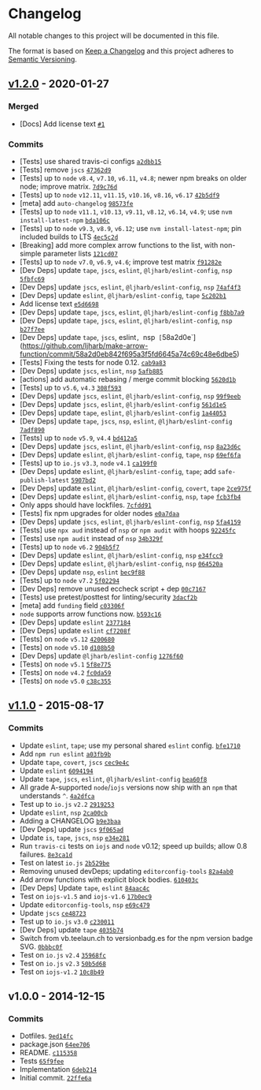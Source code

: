 # Changelog

All notable changes to this project will be documented in this file.

The format is based on [Keep a Changelog](https://keepachangelog.com/en/1.0.0/)
and this project adheres to [Semantic Versioning](https://semver.org/spec/v2.0.0.html).

## [v1.2.0](https://github.com/ljharb/make-arrow-function/compare/v1.1.0...v1.2.0) - 2020-01-27

### Merged

- [Docs] Add license text [`#1`](https://github.com/ljharb/make-arrow-function/pull/1)

### Commits

- [Tests] use shared travis-ci configs [`a2dbb15`](https://github.com/ljharb/make-arrow-function/commit/a2dbb154ccdbf9ade0287665e1358eaa357aeca0)
- [Tests] remove `jscs` [`47362d9`](https://github.com/ljharb/make-arrow-function/commit/47362d97b7e54fdff46954c3a1c24cb4a822422b)
- [Tests] up to `node` `v8.4`, `v7.10`, `v6.11`, `v4.8`; newer npm breaks on older node; improve matrix. [`7d9c76d`](https://github.com/ljharb/make-arrow-function/commit/7d9c76dd198a53af177f8527fab57789c0967a70)
- [Tests] up to `node` `v12.11`, `v11.15`, `v10.16`, `v8.16`, `v6.17` [`42b5df9`](https://github.com/ljharb/make-arrow-function/commit/42b5df9a3ac2742f8f936d0c36783ac0ec518b8f)
- [meta] add `auto-changelog` [`98573fe`](https://github.com/ljharb/make-arrow-function/commit/98573fe13fa03c07280fdeffe45d9ca097a237dd)
- [Tests] up to `node` `v11.1`, `v10.13`, `v9.11`, `v8.12`, `v6.14`, `v4.9`; use `nvm install-latest-npm` [`bda106c`](https://github.com/ljharb/make-arrow-function/commit/bda106c03ff5acf3bd5f3af608240bab85b667cc)
- [Tests] up to `node` `v9.3`, `v8.9`, `v6.12`; use `nvm install-latest-npm`; pin included builds to LTS [`4ec5c2d`](https://github.com/ljharb/make-arrow-function/commit/4ec5c2df1239c5bbb4c7ed7957164fad927cf3d0)
- [Breaking] add more complex arrow functions to the list, with non-simple parameter lists [`121cd07`](https://github.com/ljharb/make-arrow-function/commit/121cd07966a025fb2ce6e5aa1565cdbf73432b09)
- [Tests] up to `node` `v7.0`, `v6.9`, `v4.6`; improve test matrix [`f91282e`](https://github.com/ljharb/make-arrow-function/commit/f91282e566ce9035d2f2c37fed1cdc78bef837db)
- [Dev Deps] update `tape`, `jscs`, `eslint`, `@ljharb/eslint-config`, `nsp` [`5fbfc69`](https://github.com/ljharb/make-arrow-function/commit/5fbfc698cbeb7da9a85d3f30252242772c75e3a9)
- [Dev Deps] update `jscs`, `eslint`, `@ljharb/eslint-config`, `nsp` [`74af4f3`](https://github.com/ljharb/make-arrow-function/commit/74af4f3c2b593d6d0f1c36945a41363841b32988)
- [Dev Deps] update `eslint`, `@ljharb/eslint-config`, `tape` [`5c202b1`](https://github.com/ljharb/make-arrow-function/commit/5c202b1cfa2e451c5f569367606f392acee72b43)
- Add license text [`e5d6698`](https://github.com/ljharb/make-arrow-function/commit/e5d669882c7eae797e3d0b3104c2c3d00b750292)
- [Dev Deps] update `tape`, `jscs`, `eslint`, `@ljharb/eslint-config` [`f8bb7a9`](https://github.com/ljharb/make-arrow-function/commit/f8bb7a9080e6d7a4b0a4fb1d7a56270e97cd7a3d)
- [Dev Deps] update `tape`, `jscs`, `eslint`, `@ljharb/eslint-config`, `nsp` [`b27f7ee`](https://github.com/ljharb/make-arrow-function/commit/b27f7ee0cb6b8e81603da9401febd607887ae5cb)
- [Dev Deps] update `tape`, `jscs`, eslint`, `nsp` [`58a2d0e`](https://github.com/ljharb/make-arrow-function/commit/58a2d0eb842f695a3f5fd6645a74c69c48e6dbe5)
- [Tests] Fixing the tests for node 0.12. [`cab9a83`](https://github.com/ljharb/make-arrow-function/commit/cab9a8347a302432e8b01474830c5ea81499ba09)
- [Dev Deps] update `jscs`, `eslint`, `nsp` [`5afb885`](https://github.com/ljharb/make-arrow-function/commit/5afb88561a8ce408e7d37d35af488569f61ad15a)
- [actions] add automatic rebasing / merge commit blocking [`5620d1b`](https://github.com/ljharb/make-arrow-function/commit/5620d1b793338a4181c98bed15a2c482caec7a2e)
- [Tests] up to `v5.6`, `v4.3` [`308f593`](https://github.com/ljharb/make-arrow-function/commit/308f593f134500aaf971490f1c09b3cd4fe227e5)
- [Dev Deps] update `jscs`, `eslint`, `@ljharb/eslint-config`, `nsp` [`99f9eeb`](https://github.com/ljharb/make-arrow-function/commit/99f9eeb6a077d7c41e5352acbe1170aa46929e00)
- [Dev Deps] update `jscs`, `eslint`, `@ljharb/eslint-config` [`561d1e5`](https://github.com/ljharb/make-arrow-function/commit/561d1e5a264e56fa07703e7bb6af3e0a2c9e27b8)
- [Dev Deps] update `tape`, `eslint`, `@ljharb/eslint-config` [`1a44053`](https://github.com/ljharb/make-arrow-function/commit/1a4405353cddaa09b09bb50e765324c52f9bfd74)
- [Dev Deps] update `tape`, `jscs`, `nsp`, `eslint`, `@ljharb/eslint-config` [`7adf890`](https://github.com/ljharb/make-arrow-function/commit/7adf8904711dcf905ff439518d74e92ed3216921)
- [Tests] up to `node` `v5.9`, `v4.4` [`bd412a5`](https://github.com/ljharb/make-arrow-function/commit/bd412a518a2658702b2f350a5677b35fa9c50f33)
- [Dev Deps] update `jscs`, `eslint`, `@ljharb/eslint-config`, `nsp` [`8a23d6c`](https://github.com/ljharb/make-arrow-function/commit/8a23d6cd2ec57983bd91a1137a88f1fc492d019c)
- [Dev Deps] update `eslint`, `@ljharb/eslint-config`, `tape`, `nsp` [`69ef6fa`](https://github.com/ljharb/make-arrow-function/commit/69ef6facba89455525dc5182b6b0770e696e773c)
- [Tests] up to `io.js` `v3.3`, `node` `v4.1` [`ca199f0`](https://github.com/ljharb/make-arrow-function/commit/ca199f0954042e17a42793af5c818c435e6b1f94)
- [Dev Deps] update `eslint`, `@ljharb/eslint-config`, `tape`; add `safe-publish-latest` [`5907bd2`](https://github.com/ljharb/make-arrow-function/commit/5907bd2848009f4a5213d3c23a8e5acfb6cbdd7d)
- [Dev Deps] update `eslint`, `@ljharb/eslint-config`, `covert`, `tape` [`2ce975f`](https://github.com/ljharb/make-arrow-function/commit/2ce975f11734167f5f820c7cf5038b32190089cb)
- [Dev Deps] update `eslint`, `@ljharb/eslint-config`, `nsp`, `tape` [`fcb3fb4`](https://github.com/ljharb/make-arrow-function/commit/fcb3fb441f36cf9371e0c4a5c5e35d2c6a8c050f)
- Only apps should have lockfiles. [`7cfdd91`](https://github.com/ljharb/make-arrow-function/commit/7cfdd914e838a8342140152b96a202d522b2cd2a)
- [Tests] fix npm upgrades for older nodes [`e0a7daa`](https://github.com/ljharb/make-arrow-function/commit/e0a7daa48e0d5c032fabb05b38ea3848a8e414e5)
- [Dev Deps] update `jscs`, `eslint`, `@ljharb/eslint-config`, `nsp` [`5fa4159`](https://github.com/ljharb/make-arrow-function/commit/5fa41598ccdc3b43d8f2f357745e88efbe20f76d)
- [Tests] use `npx aud` instead of `nsp` or `npm audit` with hoops [`92245fc`](https://github.com/ljharb/make-arrow-function/commit/92245fce01f1e5b51260ea5230ea9d5704237a0f)
- [Tests] use `npm audit` instead of `nsp` [`34b329f`](https://github.com/ljharb/make-arrow-function/commit/34b329f1b6e2222995e5002ac1638c818f199ada)
- [Tests] up to `node` `v6.2` [`904b5f7`](https://github.com/ljharb/make-arrow-function/commit/904b5f7472fc7e057e9a41fa4722aef6556f001c)
- [Dev Deps] update `eslint`, `@ljharb/eslint-config`, `nsp` [`e34fcc9`](https://github.com/ljharb/make-arrow-function/commit/e34fcc95696e38fda6f3a562967da62a56c398d1)
- [Dev Deps] update `eslint`, `@ljharb/eslint-config`, `nsp` [`064520a`](https://github.com/ljharb/make-arrow-function/commit/064520a26da60b21ebf2d3987e1e3d04e74ade17)
- [Dev Deps] update `nsp`, `eslint` [`bec9f88`](https://github.com/ljharb/make-arrow-function/commit/bec9f88db3d050cdd4c011202021d19bd41fb5bb)
- [Tests] up to `node` `v7.2` [`5f02294`](https://github.com/ljharb/make-arrow-function/commit/5f02294a3ac41ab207fc5d7ebcf99bd06928c15a)
- [Dev Deps] remove unused eccheck script + dep [`00c7167`](https://github.com/ljharb/make-arrow-function/commit/00c716716f9b3dc3d5756a36be663b1a27cbf0f0)
- [Tests] use pretest/posttest for linting/security [`3dacf2b`](https://github.com/ljharb/make-arrow-function/commit/3dacf2b1381de803a947d9aa8d6e4f1264369b3d)
- [meta] add `funding` field [`c03306f`](https://github.com/ljharb/make-arrow-function/commit/c03306f1e129c0d4be45d9ae752f8bd735c73b57)
- `node` supports arrow functions now. [`b593c16`](https://github.com/ljharb/make-arrow-function/commit/b593c160644473bca6861c40bf5e8b500cdba2b7)
- [Dev Deps] update `eslint` [`2377184`](https://github.com/ljharb/make-arrow-function/commit/2377184f5ec490115226c9470e0b163c84770d4a)
- [Dev Deps] update `eslint` [`cf7208f`](https://github.com/ljharb/make-arrow-function/commit/cf7208f7e6445449ae5d28a8d36d0c18b00213b1)
- [Tests] on `node` `v5.12` [`4200680`](https://github.com/ljharb/make-arrow-function/commit/4200680c4e9156e1118826b91f1802385fa903ba)
- [Tests] on `node` `v5.10` [`d108b50`](https://github.com/ljharb/make-arrow-function/commit/d108b50f2253e4d455eaa3b54232cd2d0d4d3028)
- [Dev Deps] update `@ljharb/eslint-config` [`1276f60`](https://github.com/ljharb/make-arrow-function/commit/1276f6040a0361d71af6c5d2f914a310a23bda37)
- [Tests] on `node` `v5.1` [`5f8e775`](https://github.com/ljharb/make-arrow-function/commit/5f8e775b364eda721b2da38a1c249586a780c207)
- [Tests] on `node` `v4.2` [`fc0da59`](https://github.com/ljharb/make-arrow-function/commit/fc0da5964613ee840c14de7a5d385ea737ba00e2)
- [Tests] on `node` `v5.0` [`c38c355`](https://github.com/ljharb/make-arrow-function/commit/c38c355dcaac1916ebb8eef18efea62ef3c8c070)

## [v1.1.0](https://github.com/ljharb/make-arrow-function/compare/v1.0.0...v1.1.0) - 2015-08-17

### Commits

- Update `eslint`, `tape`; use my personal shared `eslint` config. [`bfe1710`](https://github.com/ljharb/make-arrow-function/commit/bfe17105d67fd3b524b0da4863d4e52a4a62f634)
- Add `npm run eslint` [`a03fb9b`](https://github.com/ljharb/make-arrow-function/commit/a03fb9be86916f9792150389a6b138ef7f38544a)
- Update `tape`, `covert`, `jscs` [`cec9e4c`](https://github.com/ljharb/make-arrow-function/commit/cec9e4c040082d791363c8eb5789d1fd503c6d00)
- Update `eslint` [`6094194`](https://github.com/ljharb/make-arrow-function/commit/60941946adf7093e23d9cec7c52092a6ec2d728d)
- Update `tape`, `jscs`, `eslint`, `@ljharb/eslint-config` [`bea60f8`](https://github.com/ljharb/make-arrow-function/commit/bea60f8fc043ea4440aafe71a883905305596463)
- All grade A-supported `node`/`iojs` versions now ship with an `npm` that understands `^`. [`4a2dfca`](https://github.com/ljharb/make-arrow-function/commit/4a2dfcaecce6be0e7ff6aa4f2a0b1d78545f79fc)
- Test up to `io.js` `v2.2` [`2919253`](https://github.com/ljharb/make-arrow-function/commit/291925367f67847301c06492fbb5c86afb789cd8)
- Update `eslint`, `nsp` [`2ca00cb`](https://github.com/ljharb/make-arrow-function/commit/2ca00cb2b166668bd5dd86816e233100c7e7cd2f)
- Adding a CHANGELOG [`b9e3baa`](https://github.com/ljharb/make-arrow-function/commit/b9e3baa4153817e5697bdfabb3a6e9320dd3ecfe)
- [Dev Deps] update `jscs` [`9f065ad`](https://github.com/ljharb/make-arrow-function/commit/9f065ada33b79edee084c695daaf7c14c79c9b17)
- Update `is`, `tape`, `jscs`, `nsp` [`e34e281`](https://github.com/ljharb/make-arrow-function/commit/e34e281ae9eee65f32ce06675bffb2b2dbe0a887)
- Run `travis-ci` tests on `iojs` and `node` v0.12; speed up builds; allow 0.8 failures. [`8e3ca1d`](https://github.com/ljharb/make-arrow-function/commit/8e3ca1da8499e2bbc0a2ee2764a82876465c43db)
- Test on latest `io.js` [`2b529be`](https://github.com/ljharb/make-arrow-function/commit/2b529be2b569f27a481823a659be90e0906338f4)
- Removing unused devDeps; updating `editorconfig-tools` [`82a4ab0`](https://github.com/ljharb/make-arrow-function/commit/82a4ab00a280ceccbb367c8d95f836c4c49c7bc2)
- Add arrow functions with explicit block bodies. [`610403c`](https://github.com/ljharb/make-arrow-function/commit/610403ccff3f35289271152636d3cd755933ddbf)
- [Dev Deps] Update `tape`, `eslint` [`84aac4c`](https://github.com/ljharb/make-arrow-function/commit/84aac4c7fdef5ad8069a75b10349d929fd73d7d3)
- Test on `iojs-v1.5` and `iojs-v1.6` [`17b0ec9`](https://github.com/ljharb/make-arrow-function/commit/17b0ec9bdaf3fbcfb5f36683f16523d79853547c)
- Update `editorconfig-tools`, `nsp` [`e69c479`](https://github.com/ljharb/make-arrow-function/commit/e69c47926b28bcc0884de74ddacd1c1866c0aebe)
- Update `jscs` [`ce48723`](https://github.com/ljharb/make-arrow-function/commit/ce487231f32ac162e8c03b06ec0e6f00f5887a64)
- Test up to `io.js` `v3.0` [`c230011`](https://github.com/ljharb/make-arrow-function/commit/c2300114bb1df9977fafc377b25735ee721d7cbb)
- [Dev Deps] update `tape` [`4035b74`](https://github.com/ljharb/make-arrow-function/commit/4035b74c7dbc8ba0939d7e4c4c37165ab495fe0a)
- Switch from vb.teelaun.ch to versionbadg.es for the npm version badge SVG. [`0bbbc0f`](https://github.com/ljharb/make-arrow-function/commit/0bbbc0f2d4e6f15a26d1830a9fb811e95254da87)
- Test on `io.js` `v2.4` [`35968fc`](https://github.com/ljharb/make-arrow-function/commit/35968fc31eb60149349b2d23bcb67e2aa030d9a4)
- Test on `io.js` `v2.3` [`50b5d68`](https://github.com/ljharb/make-arrow-function/commit/50b5d68f1d326b4811202c9d3aabed4015093dd8)
- Test on `iojs-v1.2` [`10c8b49`](https://github.com/ljharb/make-arrow-function/commit/10c8b49bec13b3aa63dc45a622785b0bed8d5749)

## v1.0.0 - 2014-12-15

### Commits

- Dotfiles. [`9ed14fc`](https://github.com/ljharb/make-arrow-function/commit/9ed14fc6c5aca2a35ed9aeda4f2884763b016bc5)
- package.json [`64ee706`](https://github.com/ljharb/make-arrow-function/commit/64ee706c432de2388294b7fa711c35b4cbf8e94a)
- README. [`c115358`](https://github.com/ljharb/make-arrow-function/commit/c11535838b8111f8007ced147a0285a4951fff29)
- Tests [`65f9fee`](https://github.com/ljharb/make-arrow-function/commit/65f9feea655ff07e93f53b2e6ae6f8ad83d7a168)
- Implementation [`6deb214`](https://github.com/ljharb/make-arrow-function/commit/6deb214ddf954de5e3621b57846c279892a69411)
- Initial commit. [`22ffe6a`](https://github.com/ljharb/make-arrow-function/commit/22ffe6a335d4384d932724ad3826e558cc34e52b)

